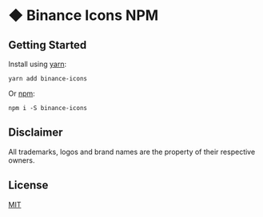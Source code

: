 
# ◆ Binance Icons NPM

## Getting Started

Install using [yarn](https://yarnpkg.com/en/package/binance-icons):
```shell
yarn add binance-icons
```

Or [npm](https://www.npmjs.com/package/binance-icons):

```shell
npm i -S binance-icons
```

## Disclaimer

All trademarks, logos and brand names are the property of their respective owners.

## License

[MIT](https://github.com/VadimMalykhin/binance-icons/blob/npm/LICENSE)
